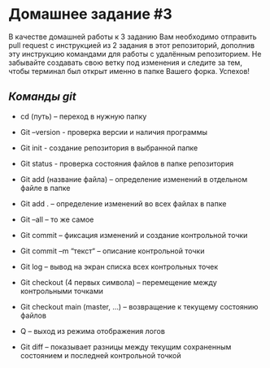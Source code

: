 # Домашнее задание #3

В качестве домашней работы к 3 заданию Вам необходимо отправить pull request с инструкцией из 2 задания в этот репозиторий, дополнив эту инструкцию командами для работы с удалённым репозиторием. Не забывайте создавать свою ветку под изменения и следите за тем, чтобы терминал был открыт именно в папке Вашего форка. Успехов!

## *Команды git*
* cd (путь) – переход в нужную папку

* Git –version  - проверка версии и наличия программы

* Git init - создание репозитория в выбранной папке

* Git status - проверка состояния файлов в папке репозитория

* Git add (название файла) – определение изменений в отдельном файле в папке

* Git add . – определение  изменений во всех файлах в папке

* Git –all – то же самое

* Git commit – фиксация изменений и создание контрольной точки

* Git commit –m “текст“ – описание контрольной точки

* Git log – вывод на экран списка всех контрольных точек

* Git checkout (4 первых символа) – перемещение между контрольными точками

* Git checkout main (master, …) – возвращение к текущему состоянию файлов

* Q – выход из режима отображения логов

* Git diff – показывает разницы между текущим сохраненным состоянием и последней контрольной точкой